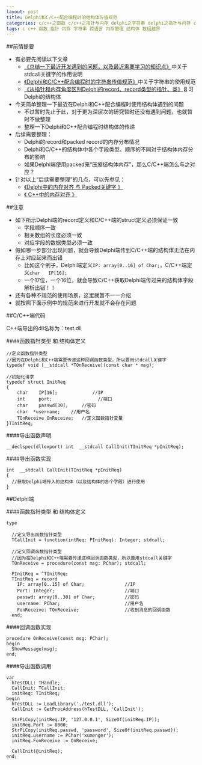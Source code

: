 ```yaml
---
layout: post
title: Delphi和C/C++配合编程时的结构体传值规范
categories: c/c++之函数 c/c++之指针与内存 delphi之字符串 delphi之指针与内存 c/c++之字符串 delphi之dll c/c++之dll 软件质量之内存管理
tags: c c++ 函数 指针 内存 字符串 跨语言 内存管理 结构体 数组越界
---
```


##前情提要

* 有必要先阅读以下文章
  * [《总结一下最近开发遇到的问题，以及最近需要学习的知识点》](http://www.xumenger.com/learn-plan-20151123/)中关于stdcall关键字的作用说明
  * [《Delphi和C/C++配合编程时的字符串传值规范》](http://www.xumenger.com/delphi-vcpp-string-chararray-20160511/)中关于字符串的使用规范
  * [《从指针和内存角度区别Delphi的record、record类型的指针、类》](http://www.xumenger.com/delphi-pointer-memory-record/)复习Delphi的结构体
* 今天简单整理一下最近在Delphi和C++配合编程时使用结构体遇到的问题
  * 不过暂时先止于此，对于更为深层次的研究暂时还没有遇到问题，也就暂时不做整理
  * 整理一下Delphi和C++配合编程时结构体的传递
* 后续需要整理：
  * Delphi的record和packed record的内存分布情况
  * Delphi和C/C++的结构体中各个字段类型、顺序的不同对于结构体内存分布的影响
  * 如果Delphi端使用packed来“压缩结构体内存”，那么C/C++端怎么与之对应？
* 针对以上“后续需要整理”的几点，可以先参见：
  * [《Delphi中的内存对齐 与 Packed关键字 》](http://blog.csdn.net/procedure1984/article/details/3057730)
  * [《 C++中的内存对齐 》](http://blog.csdn.net/procedure1984/article/details/3057703)
  
##注意

* 如下所示Delphi端的record定义和C/C++端的struct定义必须保证一致
  * 字段顺序一致
  * 相关数组的长度必须一致
  * 对应字段的数据类型必须一致
* 假如哪一步部分出现问题，就会导致Delphi端传到C/C++端的结构体无法在内存上对应起来而出错
  * 比如这个例子，Delphi端定义`IP: array[0..16] of Char;`，C/C++端定义`char	IP[16];`
  * 一个17位，一个16位，就会导致C/C++获取Delphi端传过来的结构体字段解析出错！！
* 还有各种不规范的使用场景，这里就暂不一一介绍
* 就按照下面示例中的规范来进行开发就不会存在问题

##C/C++端代码

C++端导出的dll名称为：test.dll

####函数指针类型 和 结构体定义

```
//定义函数指针类型
//因为在Delphi和C++端需要传递这种回调函数类型，所以要用stdcall关键字
typedef void (__stdcall *TOnReceive)(const char * msg);   

//初始化请求
typedef struct InitReq
{
	char	IP[16];				//IP
	int		port;				  //端口
	char	passwd[30];		//密码
	char  *username;    //用户名
	TOnReceive OnReceive;   //定义函数指针变量
}TInitReq;
```

####导出函数声明

```
__declspec(dllexport) int  __stdcall CallInit(TInitReq *pInitReq);
```

####导出函数实现

```
int  __stdcall CallInit(TInitReq *pInitReq)
{
  //获取Delphi端传入的结构体（以及结构体的各个字段）进行使用
}
```

##Delphi端

####函数指针类型 和 结构体定义

```
type

  //定义导出函数指针类型
  TCallInit = function(intReq: PInitReq): Integer; stdcall;

  //定义回调函数指针类型
  //因为在Delphi和C++端需要传递这种回调函数类型，所以要用stdcall关键字
  TOnReceive = procedure(const msg: PChar); stdcall;

  PInitReq = ^TInitReq;
  TInitReq = record
    IP: array[0..15] of Char;               //IP
    Port: Integer;                          //端口
    passwd: array[0..30] of Char;           //密码
    username: PChar;                        //用户名
    FonReceive: TOnReceive;                 //收到消息的回调函数
  end;
```

####回调函数实现

```
procedure OnReceive(const msg: PChar);
begin
  ShowMessage(msg);
end;
```

####导出函数调用

```
var
  hTestDLL: THandle;
  CallInit: TCallInit;
  initReq: TInitReq;
begin
  hTestDLL := LoadLibrary('./test.dll');
  CallInit := GetProcAddress(hTestDLL, 'CallInit');
  
  StrPLCopy(initReq.IP, '127.0.0.1', SizeOf(initReq.IP));
  initReq.Port := 8000;
  StrPLCopy(initReq.passwd, 'password', SizeOf(initReq.passwd));
  initReq.username := PChar('xumenger');
  initReq.FonReceive := OnReceive;
  
  CallInit(@initReq);
end;
```
